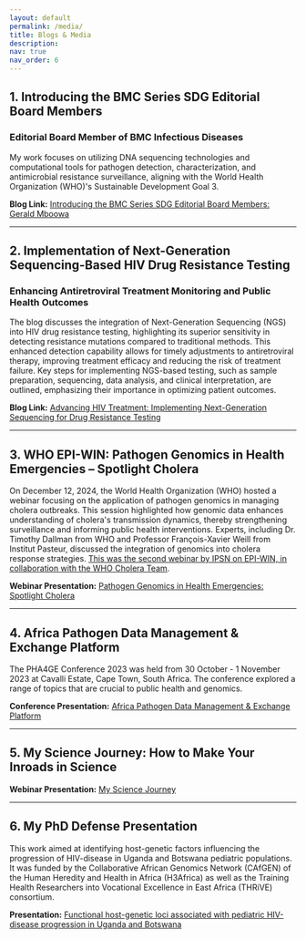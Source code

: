 ```yaml
---
layout: default
permalink: /media/
title: Blogs & Media
description:
nav: true
nav_order: 6
---
```


## **1. Introducing the BMC Series SDG Editorial Board Members**

### **Editorial Board Member of BMC Infectious Diseases**
My work focuses on utilizing DNA sequencing technologies and computational tools for pathogen detection, characterization, and antimicrobial resistance surveillance, aligning with the World Health Organization (WHO)'s Sustainable Development Goal 3.

**Blog Link:** [Introducing the BMC Series SDG Editorial Board Members: Gerald Mboowa](https://blogs.biomedcentral.com/bmcseriesblog/2022/01/14/introducing-the-bmc-series-sdg-editorial-board-members-gerald-mboowa/)

---

## **2. Implementation of Next-Generation Sequencing-Based HIV Drug Resistance Testing**

### **Enhancing Antiretroviral Treatment Monitoring and Public Health Outcomes**
The blog discusses the integration of Next-Generation Sequencing (NGS) into HIV drug resistance testing, highlighting its superior sensitivity in detecting resistance mutations compared to traditional methods. This enhanced detection capability allows for timely adjustments to antiretroviral therapy, improving treatment efficacy and reducing the risk of treatment failure. Key steps for implementing NGS-based testing, such as sample preparation, sequencing, data analysis, and clinical interpretation, are outlined, emphasizing their importance in optimizing patient outcomes.

**Blog Link:** [Advancing HIV Treatment: Implementing Next-Generation Sequencing for Drug Resistance Testing](https://microbiologysociety.org/blog/implementation-of-next-generation-sequencing-based-hiv-drug-resistance-testing-enhancing-antiretroviral-treatment-monitoring-and-public-health-outcomes.html)

---

## **3. WHO EPI-WIN: Pathogen Genomics in Health Emergencies – Spotlight Cholera**


On December 12, 2024, the World Health Organization (WHO) hosted a webinar focusing on the application of pathogen genomics in managing cholera outbreaks. This session highlighted how genomic data enhances understanding of cholera's transmission dynamics, thereby strengthening surveillance and informing public health interventions. Experts, including Dr. Timothy Dallman from WHO and Professor François-Xavier Weill from Institut Pasteur, discussed the integration of genomics into cholera response strategies. <a href='https://www.who.int/news-room/events/detail/2024/12/12/default-calendar/who-epi-win-webinar-pathogen-genomics-in-health-emergencies-spotlight-cholera'>This was the second webinar by IPSN on EPI-WIN, in collaboration with the WHO Cholera Team</a>.

**Webinar Presentation:** [Pathogen Genomics in Health Emergencies: Spotlight Cholera](https://www.youtube.com/watch?v=7ZJbfTpNkfc)

---

## **4. Africa Pathogen Data Management & Exchange Platform**

The PHA4GE Conference 2023 was held from 30 October - 1 November 2023 at Cavalli Estate, Cape Town, South Africa. The conference explored a range of topics that are crucial to public health and genomics.

**Conference Presentation:** [Africa Pathogen Data Management & Exchange Platform](https://www.youtube.com/watch?v=7ZJbfTpNkfc)

---

## **5. My Science Journey: How to Make Your Inroads in Science**

**Webinar Presentation:** [My Science Journey](https://www.youtube.com/watch?v=lUumnB5JS60)

---

## **6. My PhD Defense Presentation**

This work aimed at identifying host-genetic factors influencing the progression of HIV-disease in Uganda and Botswana pediatric populations. It was funded by the Collaborative African Genomics Network (CAfGEN) of the Human Heredity and Health in Africa (H3Africa) as well as the Training Health Researchers into Vocational Excellence in East Africa (THRiVE) consortium.

**Presentation:** [Functional host-genetic loci associated with pediatric HIV-disease progression in Uganda and Botswana](https://www.youtube.com/watch?v=nAXN6JNu8Ng)
